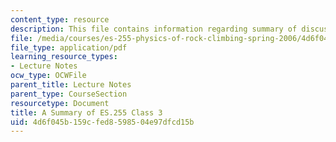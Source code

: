 ```yaml
---
content_type: resource
description: This file contains information regarding summary of discussion.
file: /media/courses/es-255-physics-of-rock-climbing-spring-2006/4d6f045b159cfed8598504e97dfcd15b_MITES_255S06_class_3review.pdf
file_type: application/pdf
learning_resource_types:
- Lecture Notes
ocw_type: OCWFile
parent_title: Lecture Notes
parent_type: CourseSection
resourcetype: Document
title: A Summary of ES.255 Class 3
uid: 4d6f045b-159c-fed8-5985-04e97dfcd15b
---
```

